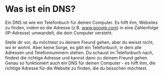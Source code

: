 # Was ist ein DNS?

Ein DNS ist wie ein Telefonbuch für deinen Computer. Es hilft ihm, Websites zu finden, indem es die Adresse (z.B. www.google.com) in eine Zahlenfolge (IP-Adresse) umwandelt, die dein Computer versteht.

Stelle dir vor, du möchtest zu deinem Freund gehen, aber du weisst nicht, wo er wohnt. Aber keine Sorge, es gibt ein Telefonbuch, in dem alle Adressen und Telefonnummern stehen. Du schaust im Telefonbuch nach, findest die richtige Adresse und kannst dann zu deinem Freund gehen. Genau so funktioniert auch ein DNS für deinen Computer - es hilft ihm, die richtige Adresse für die Website zu finden, die du besuchen möchtest.

